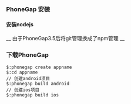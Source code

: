 ### PhoneGap 安装

#### 安装nodejs

__ 由于PhoneGap3.5后将git管理换成了npm管理 __

### 下载PhoneGap 

    $:phonegap create appname
    $:cd appname
    // 创建android项目
    $:phonegap build android
    // 创建ios项目
    $:phonegap build ios
    